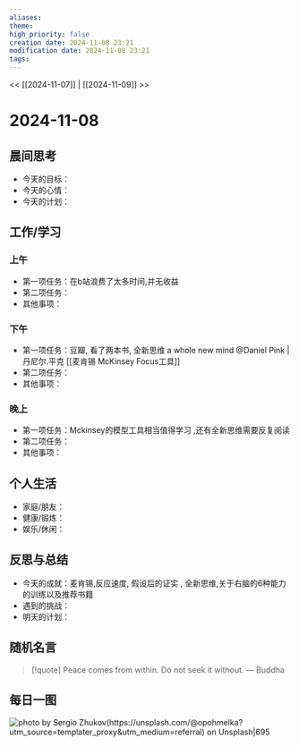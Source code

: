 ```yaml
---
aliases: 
theme: 
high_priority: false
creation date: 2024-11-08 23:21
modification date: 2024-11-08 23:21
tags:
---
```



<< [[2024-11-07]] | [[2024-11-09]] >>

# 2024-11-08


## 晨间思考
- 今天的目标：
- 今天的心情：
- 今天的计划：

## 工作/学习
### 上午
- 第一项任务：在b站浪费了太多时间,并无收益
- 第二项任务：
- 其他事项：

### 下午
- 第一项任务：豆瓣, 看了两本书, 全新思维 a whole new mind @Daniel Pink | 丹尼尔.平克 
  [[麦肯锡 McKinsey Focus工具]]
- 第二项任务：
- 其他事项：

### 晚上
- 第一项任务：Mckinsey的模型工具相当值得学习 ,还有全新思维需要反复阅读
- 第二项任务：
- 其他事项：

## 个人生活
- 家庭/朋友：
- 健康/锻炼：
- 娱乐/休闲：

## 反思与总结
- 今天的成就：麦肯锡,反应速度, 假设后的证实 , 全新思维,关于右脑的6种能力的训练以及推荐书籍 
- 遇到的挑战：
- 明天的计划：

## 随机名言
> [!quote] Peace comes from within. Do not seek it without.
> — Buddha

## 每日一图
![photo by Sergio Zhukov(https://unsplash.com/@opohmelka?utm_source=templater_proxy&utm_medium=referral) on Unsplash|695](https://images.unsplash.com/photo-1729429947943-e5e89a93878e?crop=entropy&cs=srgb&fm=jpg&ixid=M3w2NDU1OTF8MHwxfHJhbmRvbXx8fHx8fHx8fDE3MzEwNzk1NDJ8&ixlib=rb-4.0.3&q=85&w=800&h=600)







